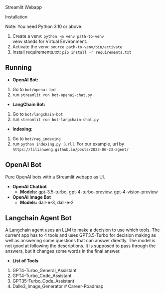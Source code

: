 Streamlit Webapp  


Installation  


Note: You need Python 3.10 or above. 
1. Create a venv: 
```python -m venv path-to-venv```  
venv stands for Virtual Environment.
2. Activate the venv:
```source path-to-venv/bin/activate```
3. Install requirements.txt:
```pip install -r requirements.txt```
## Running
* **OpenAI Bot:**  
1. Go to ```bot/openai-bot```   
2. run ```streamlit run bot-openai-chat.py```
* **LangChain Bot:**
1. Go to ```bot/langchain-bot```   
2. run ```streamlit run bot-langchain-chat.py```
* **Indexing:**
1. Go to ```bot/rag_indexing```
2. run ```python indexing.py [url]```. For our example, url by ```https://lilianweng.github.io/posts/2023-06-23-agent/```

## OpenAI Bot
Pure OpenAI bots with a Streamlit webapp as UI.
* **OpenAI Chatbot**
    * **Models:** gpt-3.5-turbo, gpt-4-turbo-preview, gpt-4-vision-preview
* **OpenAI Image Bot**
    * **Models:** dall-e-3, dall-e-2

## Langchain Agent Bot
A Langchain agent uses an LLM to make a decision to use which tools. The current app has to 4 tools and uses GPT3.5-Turbo for decision making as well as answering some questions that can answer directly. The model is not good at following the descriptions. It is supposed to pass through the answers, but it changes some words in the final answer.
* **List of Tools**
1. GPT4-Turbo_General_Assistant
2. GPT4-Turbo_Code_Assistant
3. GPT35-Turbo_Code_Assistant
4. Dalle3_Image_Generator
#   C a r e e r - R o a d m a p 
 
 
